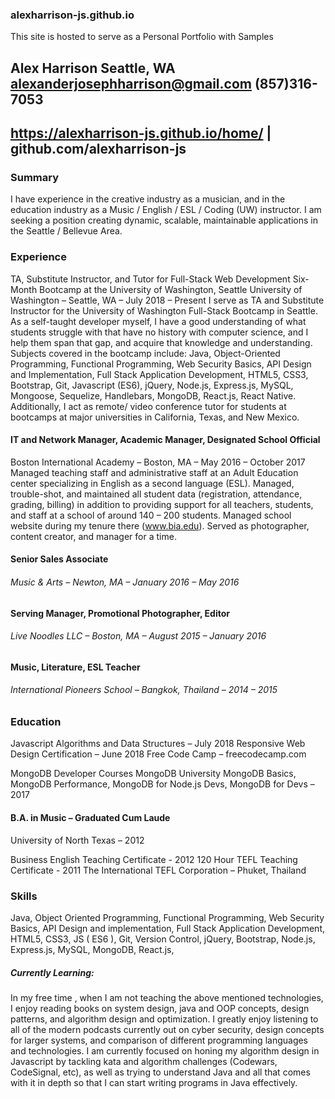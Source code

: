 ### alexharrison-js.github.io

This site is hosted to serve as a Personal Portfolio with Samples

## Alex Harrison   Seattle, WA   alexanderjosephharrison@gmail.com  (857)316-7053 
## https://alexharrison-js.github.io/home/  |  github.com/alexharrison-js  

### Summary 
I have experience in the creative industry as a musician, and in the education industry as a Music / English / ESL / Coding (UW) instructor. I am seeking a position creating dynamic, scalable, maintainable applications in the Seattle / Bellevue Area.

### Experience
TA, Substitute Instructor, and Tutor for Full-Stack Web Development Six-Month Bootcamp at the University of Washington, Seattle
University of Washington – Seattle, WA – July 2018 – Present
I serve as TA and Substitute Instructor for the University of Washington Full-Stack Bootcamp in Seattle. As a self-taught developer myself, I have a good understanding of what students struggle with that have no history with computer science, and I help them span that gap, and acquire that knowledge and understanding. Subjects covered in the bootcamp include: Java, Object-Oriented Programming, Functional Programming, Web Security Basics, API Design and Implementation, Full Stack Application Development, HTML5, CSS3, Bootstrap, Git, Javascript (ES6), jQuery, Node.js, Express.js, MySQL, Mongoose, Sequelize, Handlebars, MongoDB, React.js, React Native. 
Additionally, I act as remote/ video conference tutor for students at bootcamps at major universities in California, Texas, and New Mexico. 

#### IT and Network Manager, Academic Manager, Designated School Official
Boston International Academy – Boston, MA – May 2016 – October 2017
Managed teaching staff and administrative staff at an Adult Education center specializing in English as a second language (ESL). Managed, trouble-shot, and maintained all student data (registration, attendance, grading, billing) in addition to providing support for all teachers, students, and staff at a school of around 140 – 200 students. Managed school website during my tenure there (www.bia.edu). Served as photographer, content creator, and manager for a time.

#### Senior Sales Associate 
###### Music & Arts – Newton, MA – January 2016 – May 2016

#### Serving Manager, Promotional Photographer, Editor
###### Live Noodles LLC – Boston, MA – August 2015 – January 2016

#### Music, Literature, ESL Teacher
###### International Pioneers School – Bangkok, Thailand – 2014 – 2015

### Education
 Javascript Algorithms and Data Structures – July 2018 
 Responsive Web Design Certification – June 2018
 Free Code Camp – freecodecamp.com

 MongoDB Developer Courses
 MongoDB University
 MongoDB Basics, MongoDB Performance, MongoDB for Node.js Devs, MongoDB for Devs – 2017

#### B.A. in Music – Graduated Cum Laude
 University of North Texas – 2012

 Business English Teaching Certificate - 2012
 120 Hour TEFL Teaching Certificate - 2011
 The International TEFL Corporation – Phuket, Thailand
					
### Skills
Java, Object Oriented Programming, Functional Programming, Web Security Basics, API Design and implementation, Full Stack Application Development, HTML5, CSS3, JS ( ES6 ), Git, Version Control, jQuery, Bootstrap, Node.js, Express.js, MySQL, MongoDB, React.js, 

##### Currently Learning:
In my free time , when I am not teaching the above mentioned technologies, I enjoy reading books on system design, java and OOP concepts, design patterns, and algorithm design and optimization. I greatly enjoy listening to all of the modern podcasts currently out on cyber security, design concepts for larger systems, and comparison of different programming languages and technologies. I am currently focused on honing my algorithm design in Javascript by tackling kata and algorithm challenges (Codewars, CodeSignal, etc), as well as trying to understand Java and all that comes with it in depth so that I can start writing programs in Java effectively.
